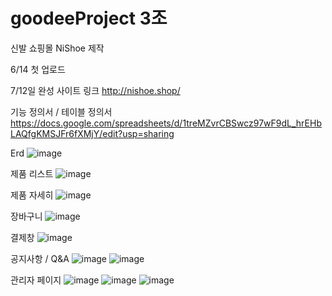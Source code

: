 # goodeeProject 3조
신발 쇼핑몰 NiShoe 제작

6/14 첫 업로드


7/12일 완성
 사이트 링크
http://nishoe.shop/

기능 정의서 / 테이블 정의서
https://docs.google.com/spreadsheets/d/1treMZvrCBSwcz97wF9dL_hrEHbLAQfgKMSJFr6fXMjY/edit?usp=sharing 


Erd
![image](https://user-images.githubusercontent.com/59036432/178427422-be51ca3a-f756-44c3-815e-208ffc588a15.png)


제품 리스트
![image](https://user-images.githubusercontent.com/59036432/178427692-e2d9da19-557a-4b7a-8359-843690094cdc.png)

제품 자세히
![image](https://user-images.githubusercontent.com/59036432/178427624-70fe9b1d-37d1-4cec-9e93-d30f54cd94f3.png)

장바구니 
![image](https://user-images.githubusercontent.com/59036432/178428719-d73108f7-6a1e-4476-8291-8435481af350.png)


결제창 
![image](https://user-images.githubusercontent.com/59036432/178428789-bf4b005c-b800-4108-bfdf-07f8ea7d6c05.png)


공지사항 / Q&A
![image](https://user-images.githubusercontent.com/59036432/178428226-c4ab9791-ec04-48a4-a1d9-16151f32b209.png)
![image](https://user-images.githubusercontent.com/59036432/178428229-e8977353-279e-4abc-9198-bc151d74f615.png)

관리자 페이지
![image](https://user-images.githubusercontent.com/59036432/178428349-bdad1636-2a19-4a00-82bf-205769048b85.png)
![image](https://user-images.githubusercontent.com/59036432/178428390-0d6c58f8-e087-4a8d-aec8-d8cab3d9a0ff.png)
![image](https://user-images.githubusercontent.com/59036432/178428447-7491bded-f837-4d71-bbf1-bbd216de57e5.png)


